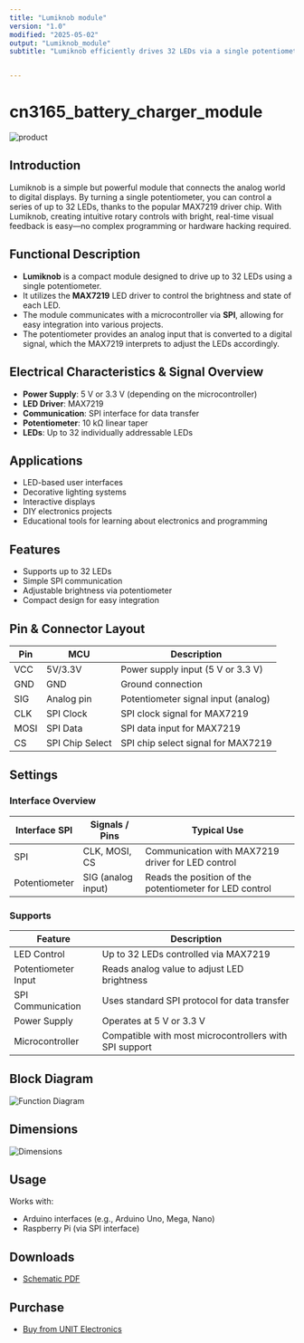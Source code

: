 ```yaml
---
title: "Lumiknob module"
version: "1.0"
modified: "2025-05-02"
output: "Lumiknob_module"
subtitle: "Lumiknob efficiently drives 32 LEDs via a single potentiometer by leveraging SPI communication and the MAX7219 driver. This innovative design enables dynamic, precise lighting in a compact system."


---
```


<!--
# README_TEMPLATE.md
Este archivo sirve como entrada para generar un PDF técnico estilo datasheet.
Edita las secciones respetando el orden, sin eliminar los encabezados.
-->
 <!-- logo -->

# cn3165_battery_charger_module

![product](images/product.png)

## Introduction

Lumiknob is a simple but powerful module that connects the analog world to digital displays. By turning a single potentiometer, you can control a series of up to 32 LEDs, thanks to the popular MAX7219 driver chip. With Lumiknob, creating intuitive rotary controls with bright, real-time visual feedback is easy—no complex programming or hardware hacking required.

## Functional Description

- **Lumiknob** is a compact module designed to drive up to 32 LEDs using a single potentiometer.
- It utilizes the **MAX7219** LED driver to control the brightness and state of each LED.
- The module communicates with a microcontroller via **SPI**, allowing for easy integration into various projects.
- The potentiometer provides an analog input that is converted to a digital signal, which the MAX7219 interprets to adjust the LEDs accordingly. 

## Electrical Characteristics & Signal Overview

- **Power Supply**: 5 V or 3.3 V (depending on the microcontroller)
- **LED Driver**: MAX7219
- **Communication**: SPI interface for data transfer
- **Potentiometer**: 10 kΩ linear taper
- **LEDs**: Up to 32 individually addressable LEDs


## Applications

- LED-based user interfaces
- Decorative lighting systems
- Interactive displays
- DIY electronics projects
- Educational tools for learning about electronics and programming


## Features

- Supports up to 32 LEDs
- Simple SPI communication
- Adjustable brightness via potentiometer
- Compact design for easy integration

## Pin & Connector Layout

| Pin               | MCU             | Description                                        |
|-------------------|-----------------|----------------------------------------------------|
| VCC               | 5V/3.3V         | Power supply input (5 V or 3.3 V)                  |
| GND               | GND             | Ground connection                                  |
| SIG               | Analog pin      | Potentiometer signal input (analog)                |
| CLK               | SPI Clock       | SPI clock signal for MAX7219                       |
| MOSI              | SPI Data        | SPI data input for MAX7219                         |
| CS                | SPI Chip Select | SPI chip select signal for MAX7219              |


## Settings

### Interface Overview

| Interface  SPI| Signals / Pins            | Typical Use                                         |
|------------|----------------------------|-----------------------------------------------------|
| SPI        | CLK, MOSI, CS              | Communication with MAX7219 driver for LED control   |
| Potentiometer | SIG (analog input)        | Reads the position of the potentiometer for LED control |

### Supports

| Feature            | Description                                         |
|--------------------|-----------------------------------------------------|
| LED Control        | Up to 32 LEDs controlled via MAX7219               |
| Potentiometer Input | Reads analog value to adjust LED brightness        |
| SPI Communication  | Uses standard SPI protocol for data transfer       |
| Power Supply       | Operates at 5 V or 3.3 V                           |
| Microcontroller    | Compatible with most microcontrollers with SPI support |

## Block Diagram

![Function Diagram](images/unit_pinout_ue0051_lumiknob_en_v_0_0_2.png)

## Dimensions

![Dimensions](images/unit_dimension_ue0051_lumiknob_v_1_1_0.png)

## Usage

Works with:

- Arduino interfaces (e.g., Arduino Uno, Mega, Nano)
- Raspberry Pi (via SPI interface)


## Downloads

- [Schematic PDF](docs/schematic.pdf)

## Purchase

- [Buy from UNIT Electronics](https://www.uelectronics.com)
